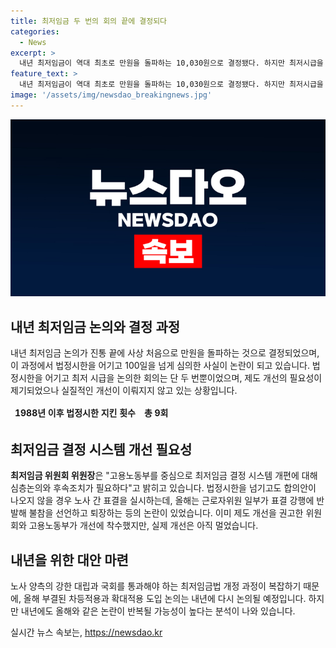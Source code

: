 ```yaml
---
title: 최저임금 두 번의 회의 끝에 결정되다
categories:
  - News
excerpt: >
  내년 최저임금이 역대 최초로 만원을 돌파하는 10,030원으로 결정됐다. 하지만 최저시급을 논의한 회의는 단 2회에 불과했으며 법정시한을 100일 넘게 넘겼다. 노동계와 기업의 대립이 심했고, 근로자위원 4명이 표결에 반발해 불참했다. 노사 양측의 대립과 국회의 동의를 필요로 하는 최저임금법 개정으로 인해 실질적인 개선은 미비한 상황이며, 내년에도 동일한 상황이 반복될 것으로 보인다.
feature_text: >
  내년 최저임금이 역대 최초로 만원을 돌파하는 10,030원으로 결정됐다. 하지만 최저시급을 논의한 회의는 단 2회에 불과했으며 법정시한을 100일 넘게 넘겼다. 노동계와 기업의 대립이 심했고, 근로자위원 4명이 표결에 반발해 불참했다. 노사 양측의 대립과 국회의 동의를 필요로 하는 최저임금법 개정으로 인해 실질적인 개선은 미비한 상황이며, 내년에도 동일한 상황이 반복될 것으로 보인다.
image: '/assets/img/newsdao_breakingnews.jpg'
---
```


<p><img src="/assets/img/newsdao_breakingnews.jpg" alt="firstkoreanews 속보" /></p>

<h2 data-ke-size="size26">내년 최저임금 논의와 결정 과정</h2>

<p data-ke-size="size16">내년 최저임금 논의가 진통 끝에 사상 처음으로 만원을 돌파하는 것으로 결정되었으며, 이 과정에서 법정시한을 어기고 100일을 넘게 심의한 사실이 논란이 되고 있습니다. 법정시한을 어기고 최저 시급을 논의한 회의는 단 두 번뿐이었으며, 제도 개선의 필요성이 제기되었으나 실질적인 개선이 이뤄지지 않고 있는 상황입니다.</p>

<table>
<thead>
<tr>
<td style="text-align: center; height: 17px;"><b>1988년 이후 법정시한 지킨 횟수</b></td>
<td style="text-align: center; height: 17px;"><b>총 9회</b></td>
</tr>
</thead>
</table>

<h2 data-ke-size="size26">최저임금 결정 시스템 개선 필요성</h2>

<p data-ke-size="size16"><b>최저임금 위원회 위원장</b>은 "고용노동부를 중심으로 최저임금 결정 시스템 개편에 대해 심층논의와 후속조치가 필요하다"고 밝히고 있습니다. 법정시한을 넘기고도 합의안이 나오지 않을 경우 노사 간 표결을 실시하는데, 올해는 근로자위원 일부가 표결 강행에 반발해 불참을 선언하고 퇴장하는 등의 논란이 있었습니다. 이미 제도 개선을 권고한 위원회와 고용노동부가 개선에 착수했지만, 실제 개선은 아직 멀었습니다.</p>

<h2 data-ke-size="size26">내년을 위한 대안 마련</h2>

<p data-ke-size="size16">노사 양측의 강한 대립과 국회를 통과해야 하는 최저임금법 개정 과정이 복잡하기 때문에, 올해 부결된 차등적용과 확대적용 도입 논의는 내년에 다시 논의될 예정입니다. 하지만 내년에도 올해와 같은 논란이 반복될 가능성이 높다는 분석이 나와 있습니다.</p>
실시간 뉴스 속보는, <a href="https://newsdao.kr" rel="dofollow">https://newsdao.kr</a>


